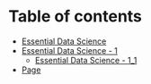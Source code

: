 # Table of contents

* [Essential Data Science](README.md)
* [Essential Data Science - 1](essential-data-science-1/README.md)
  * [Essential Data Science - 1\_1](essential-data-science-1/essential-data-science-1\_1.md)
* [Page](page.md)
